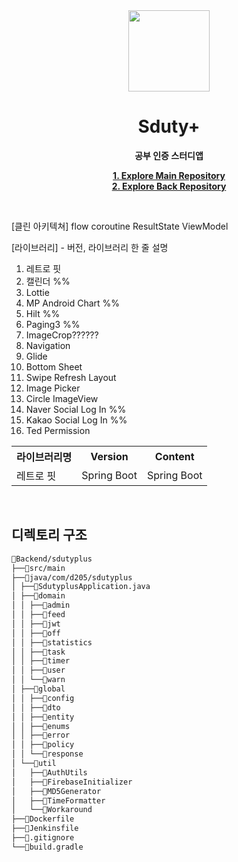 <div align="center">

<img src="https://user-images.githubusercontent.com/49026286/202903659-84b39720-96f9-4a7c-8ea8-80c8e299ad35.png" width="130" height="130"/>


# Sduty+ 

**공부 인증 스터디앱**

**[1. Explore Main Repository](./)**<br>
**[2. Explore Back Repository](./Backend)**

</div>

<br>

[클린 아키텍쳐]
flow
coroutine
ResultState
ViewModel

[라이브러리] - 버전, 라이브러리 한 줄 설명
1. 레트로 핏
2. 캘린더 %%
3. Lottie
4. MP Android Chart %%
5. Hilt %%
6. Paging3 %%
7. ImageCrop??????
8. Navigation
9. Glide
10. Bottom Sheet
11. Swipe Refresh Layout
12. Image Picker
13. Circle ImageView
14. Naver Social Log In %%
15. Kakao Social Log In %%
16. Ted Permission

<table>
	<tr><th rowspan="1">라이브러리명</th><th rowspan="1">Version</th><th rowspan="1">Content</th></tr>
	<tr><td>레트로 핏</td><td>Spring Boot</td><td>Spring Boot</td></tr>

</table>



<br>

## 디렉토리 구조
```markdown
📁Backend/sdutyplus
├──📁src/main
├──📁java/com/d205/sdutyplus
│ ├──📃SdutyplusApplication.java
│ ├──📁domain
│ │ ├──📁admin
│ │ ├──📁feed
│ │ ├──📁jwt
│ │ ├──📁off
│ │ ├──📁statistics
│ │ ├──📁task
│ │ ├──📁timer
│ │ ├──📁user
│ │ └──📁warn
│ ├──📁global
│ │ ├──📁config
│ │ ├──📁dto
│ │ ├──📁entity
│ │ ├──📁enums
│ │ ├──📁error
│ │ ├──📁policy
│ │ └──📁response
│ └──📁util
│   ├──📁AuthUtils
│   ├──📁FirebaseInitializer
│   ├──📁MD5Generator
│   ├──📁TimeFormatter
│   └──📁Workaround
├──📃Dockerfile
├──📃Jenkinsfile
├──📃.gitignore
└──📃build.gradle
```
